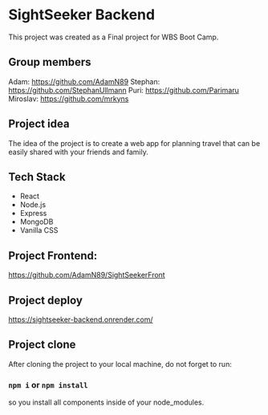 # SightSeeker Backend

This project was created as a Final project for WBS Boot Camp.

## Group members

Adam: https://github.com/AdamN89
Stephan: https://github.com/StephanUllmann
Puri: https://github.com/Parimaru
Miroslav: https://github.com/mrkyns

## Project idea

The idea of the project is to create a web app for planning travel that can be easily shared with your friends and family.

## Tech Stack

- React
- Node.js
- Express
- MongoDB
- Vanilla CSS

## Project Frontend:
https://github.com/AdamN89/SightSeekerFront

## Project deploy
https://sightseeker-backend.onrender.com/

## Project clone

After cloning the project to your local machine, do not forget to run:

### `npm i` or `npm install`

so you install all components inside of your node_modules.

